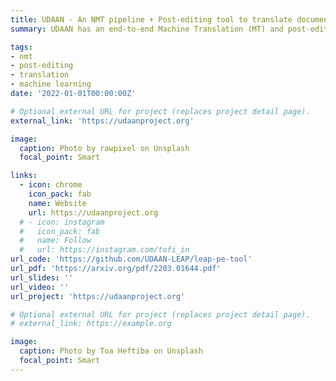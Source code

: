 ```yaml
---
title: UDAAN - An NMT pipeline + Post-editing tool to translate document (Best Paper Award at CODS-COMAD 2023)
summary: UDAAN has an end-to-end Machine Translation (MT) and post-editing pipeline. Using our tool, users can upload a document, obtain raw MT output, and edit the raw translations. We have digitized >100 dictionaries from CSTT. You can freely download these dictionaries from the project website. Our pipeline is being used by >100 translators across 10 languages to translate >50 books. 

tags:
- nmt
- post-editing
- translation
- machine learning
date: '2022-01-01T00:00:00Z'

# Optional external URL for project (replaces project detail page).
external_link: 'https://udaanproject.org'

image:
  caption: Photo by rawpixel on Unsplash
  focal_point: Smart

links:
  - icon: chrome
    icon_pack: fab
    name: Website
    url: https://udaanproject.org
  # - icon: instagram
  #   icon_pack: fab
  #   name: Follow
  #   url: https://instagram.com/tofi_in
url_code: 'https://github.com/UDAAN-LEAP/leap-pe-tool'
url_pdf: 'https://arxiv.org/pdf/2203.01644.pdf'
url_slides: ''
url_video: ''
url_project: 'https://udaanproject.org'

# Optional external URL for project (replaces project detail page).
# external_link: https://example.org

image:
  caption: Photo by Toa Heftiba on Unsplash
  focal_point: Smart
---
```

